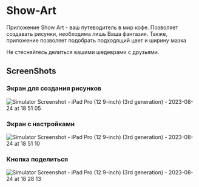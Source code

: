 # Show-Art

Приложение Show Art - ваш путеводитель в мир кофе.
Позволяет создавать рисунки, необходима лишь Ваша фантазия.
Также, приложение позволяет подобрать подходящий цвет и ширину мазка

Не стесняйтесь делиться вашими шедеврами с друзьями.

## ScreenShots

### Экран для создания рисунков
![Simulator Screenshot - iPad Pro (12 9-inch) (3rd generation) - 2023-08-24 at 18 51 05](https://github.com/romkalan/Show-Art/assets/116355331/ce38c146-4ba3-4269-9327-cf513453d8cb)


### Экран с настройками
![Simulator Screenshot - iPad Pro (12 9-inch) (3rd generation) - 2023-08-24 at 18 51 10](https://github.com/romkalan/Show-Art/assets/116355331/e948537d-ce48-4add-88ed-ecedfc772ebb)


### Кнопка  поделиться
![Simulator Screenshot - iPad Pro (12 9-inch) (3rd generation) - 2023-08-24 at 18 28 13](https://github.com/romkalan/Show-Art/assets/116355331/9ca61a3a-82d5-4580-a18b-537d55ecd2ef)

